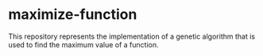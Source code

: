 # maximize-function
This repository represents the implementation of a genetic algorithm that is used to find the maximum value of a function.
